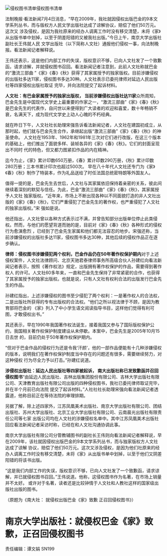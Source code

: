 ![侵权图书清单](http://n.sinaimg.cn/news/transform/58/w550h308/20180705/RRlb-fzrwiaz8266764.jpg)侵权图书清单

法制晚报·看法新闻7月4日消息，“早在2009年，我社就因侵权出版巴金的9本文学系列丛书，而与版权方人民文学出版社达成了谅解协议，赔偿了他们50万元。这次又
涉及侵权，是因为我社原来的经办人调离工作时没有移交清楚，未将《家》从出版书单中划掉，以至于阴差阳错的又被我社出版。”今日上午，南京大学出版社副社长王伟就人民
文学出版社（以下简称人文社）通报他们侵权一事，向法制晚报。看法新闻记者解释说。

王伟还表示，这是他们内部工作的失误，版权意识不够，已向人文社发了一个致歉函，请求谅解，并就侵权图书召回。看法新闻记者注意到，此前人文社称就巴金的“激流三部曲
”《家》《春》《秋》获得了其家属授予的独家版权。目前涉嫌侵权的出版社多达11家，侵权图书多达30种。人文社表示已委托律师对延边人民出版社等四家侵权出版社取证
完毕，并向法院提交了起诉材料。

**人文社：有巴金家属授予的独家出版权， 当前涉嫌侵权出版社达11家**众所周知，巴金先生是中国现代文学史上最重要的作家之一，“激流三部曲”《家》《春》《秋》是巴金先生的代表作，自问世以来便得到广大读者的欢迎和喜爱，数十年畅销不
衰，名满天下，成为现代文学史上动人心魄的不朽经典。

就在昨日下午，人文社社长助理宋强告诉看法新闻记者，人文社在建国初成立，从那时起，他们就与巴金先生合作，承继起出版“激流三部曲”《家》《春》《秋》的神圣使命。
人文社在1953年、1962年和1981年三次对它们进行改版，在这三个版本的基础上，他们推出了面貌多样、装帧各异的《家》《春》《秋》。它们的封面呈现出不同时
代的特色，但又都力图紧扣作品的内在精神。

迄今为止，《家》累计印数650万册，《春》累计印数290万册，《秋》累计印数280万册；三本书累计印次也超过500次。
早在八十年代人文社还专门为《家》《春》《秋》制作了特装本，作为礼品送给了时任法国总统密特朗等外国友人。

值得一提的是，巴金先生去世后，人文社与其家属依旧保持着亲密的关系，彼此间继续着深刻的默契与信任。为此，巴金“激流三部曲”《家》《春》《秋》，其家属授予人文社
独家版权。“近年来，市场上不断出现各种以不同面貌打造的非人文社出版的《家》《春》《秋》，它们严重侵犯了巴金先生的著作权，也严重侵犯了人文社的独家出版权。”宋
强如是说。

他还指出，人文社曾以各种方式表示过不满，并曾告知部分出版单位停止此类侵权。然而，与他们的愿望背道而驰的是，目前对《家》《春》《秋》各种形式的侵权行为愈演愈烈
，已经到了巴金先生家属和他们都无法容忍的地步。宋强还称，当前涉嫌侵权的出版社多达11家，侵权图书多达30种，其他后续的侵权作品正在逐步确认。

**律师：侵权图书涉嫌侵犯两个权利，巴金作品仍在50年著作权保护期内**对于上述侵权案件，人文社法律顾问、北京天驰君泰律师事务所高级合伙人孙建红向看法新闻记者表示，按照《著作权法》规定，出版拥有著作权保护的作品，需要得到著作权人
的许可。人文社60多年来，一直和巴金先生保持了非常紧密的合作，也获得了其家属授予的独家出版权。也就是说，只有人文社有权利合法的出版发行巴金先生的作品。

孙建红指出，上述涉嫌侵权的图书至少侵犯了两个权利：一是著作权人的合法权，二是出版社所获得的专有出版权的合法权。“他们之所以视法律于不顾，是因为教育部将巴金的
《家》列入了中小学生语文阅读指导书目，这样他们觉得有利可图，才敢侵权出书。”

其还表示，早在1990年我国著作权法诞生，接着我国又参与了国际版权保护公约，我国相关著作权保护制度建设从未停歇。本案中，巴金先生是2005年10月15日去世
的，目前仍处于50年著作权保护期内。

“但对于巴金作品的侵权行为还是令我‘汗颜’，他的一部作品便能有十几种涉嫌侵权的版本，说明我们在著作权保护制度当中存在的问题还有很多，需要继续努力，对这种侵权
行为尽全力予以打击。”孙建红说道。

**涉侵权出版社：延边人民出版社等四家被起诉， 南大出版社称已发致歉函并召回侵权图书**“由延边人民出版社、吉林出版集团股份有限公司、吉林大学出版社有限公司、天津教育出版社有限公司出版的四种侵权图书，我社已委托律师取证完毕，并在半个月前已向法院
提交了起诉材料。”人社社社长助理宋强向看法新闻记者透露道，他称目前正在等待法院的审理排期。

另据了解，除上述四家外，江苏凤凰美术出版社、南京大学出版社有限公司、团结出版社、苏州大学出版社、北京工业大学出版社有限公司、云南晨光出版社有限责任公司等七家
出版公司均在人文社的涉嫌侵权名单中。其中江苏凤凰美术出版社回应看法新闻记者采访时称，已经在和人文社沟通协调此事。

南京大学出版社有限公司分管教辅图书的副社长王伟则向看法新闻记者解释说，早在2009年，该社就因侵权出版巴金的9本文学系列丛书，而与独家版权方人文社达成了谅解
协议，赔偿了他们50万元。这次又涉及侵权，是因为他们社原来的经办人调离工作时没有移交清楚，未将《家》从出版书单中划掉，以至于他们又阴差阳错的将该书出版。

“这是我们内部工作的失误，版权意识不够，已向人文社发了一个致歉函，请求谅解，并已就侵权图书召回。”王伟说道。他称，这侵权图书作为名著，在市场上销量并不太好。
或许对于名著，读者还是比较钟情于人文社和人教社这样的国家级出版社出版的图书。

（原题为《南大社： 就侵权出版巴金《家》致歉 正召回侵权图书》）

# 南京大学出版社：就侵权巴金《家》致歉，正召回侵权图书

责任编辑：谭文娟 SN199

